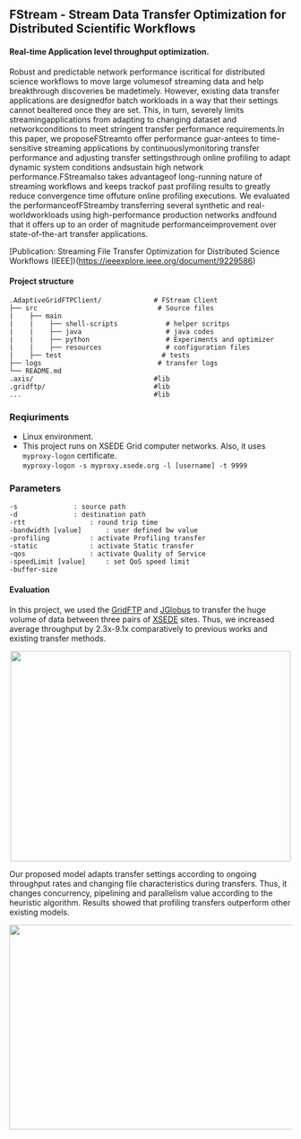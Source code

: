 ## FStream - Stream Data Transfer Optimization for Distributed Scientific Workflows

#### Real-time Application level throughput optimization. 

Robust   and   predictable   network   performance   iscritical for distributed science workflows to move large volumesof  streaming  data  and  help  breakthrough  discoveries  be  madetimely. However, existing data transfer applications are designedfor  batch  workloads  in  a  way  that  their  settings  cannot  bealtered once they are set. This, in turn, severely limits streamingapplications  from  adapting  to  changing  dataset  and  networkconditions to meet stringent transfer performance requirements.In  this  paper,  we  proposeFStreamto  offer  performance  guar-antees  to  time-sensitive  streaming  applications  by  continuouslymonitoring transfer performance and adjusting transfer settingsthrough online profiling to adapt dynamic system conditions andsustain high network performance.FStreamalso takes advantageof  long-running  nature  of  streaming  workflows  and  keeps  trackof  past  profiling  results  to  greatly  reduce  convergence  time  offuture online profiling executions. We evaluated the performanceofFStreamby   transferring   several   synthetic   and   real-worldworkloads   using   high-performance   production   networks   andfound  that  it  offers  up  to  an  order  of  magnitude  performanceimprovement  over  state-of-the-art  transfer  applications.

[Publication: Streaming File Transfer Optimization for Distributed Science Workflows (IEEE])(https://ieeexplore.ieee.org/document/9229586)

#### Project structure
```
.AdaptiveGridFTPClient/             # FStream Client
├── src                              # Source files 
|    ├── main                
|    |    ├── shell-scripts            # helper scritps
|    |    ├── java                     # java codes
|    |    ├── python                   # Experiments and optimizer
|    |    ├── resources                # configuration files
|    ├── test                         # tests
├── logs                             # transfer logs
└── README.md
.axis/                              #lib
.gridftp/                           #lib
...                                 #lib
```
### Reqiuriments
- Linux environment. 
- This project runs on XSEDE Grid computer networks. Also, it uses `myproxy-logon` certificate.<br>
```myproxy-logon -s myproxy.xsede.org -l [username] -t 9999```

### Parameters
```
-s				: source path
-d				: destination path
-rtt				: round trip time 
-bandwidth [value]		: user defined bw value
-profiling			: activate Profiling transfer
-static				: activate Static transfer
-qos				: activate Quality of Service
-speedLimit [value]		: set QoS speed limit
-buffer-size
```

#### Evaluation
In this project, we used the [GridFTP](https://en.wikipedia.org/wiki/GridFTP) and [JGlobus](https://github.com/jglobus/JGlobus/) to transfer the huge volume of data between three pairs of [XSEDE](https://www.xsede.org/) sites. Thus, we increased average throughput by 2.3x-9.1x comparatively to previous works and existing transfer methods.  

<p align="center">
  <img width="500" height="375" src="https://raw.githubusercontent.com/dauut/FStream/master/imgs/st2_comet_results.png">
</p>

Our proposed model adapts transfer settings according to ongoing throughput rates and changing file characteristics during transfers. Thus, it changes concurrency, pipelining and parallelism value according to the heuristic algorithm. Results showed that profiling transfers outperform other existing models. 

<p align="center">
  <img width="720" height="365" src="https://github.com/dauut/FStream/blob/master/imgs/inst-throughput.png?raw=true">
</p>
